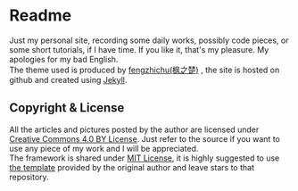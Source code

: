# Readme

Just my personal site, recording some daily works, possibly code pieces, or some short tutorials, if I have time. If you like it, that's my pleasure. My apologies for my bad English.  
The theme used is produced by [fengzhichu(枫之楚)][1] , the site is hosted on github and created using [Jekyll][2].


## Copyright & License
All the articles and pictures posted by the author are licensed under [Creative Commons 4.0 BY License][3]. Just refer to the source if you want to use any piece of my work and I will be appreciated.  
The framework is shared under [MIT License][4], it is highly suggested to use [the template][5] provided by the original author and leave stars to that repository.


[1]: https://github.com/fengzhichu/
[2]: http://jekyllrb.com/
[3]: https://creativecommons.org/licenses/by/4.0/
[4]: http://en.wikipedia.org/wiki/MIT_License
[5]: https://github.com/fengzhichu/fengzhichu-theme

